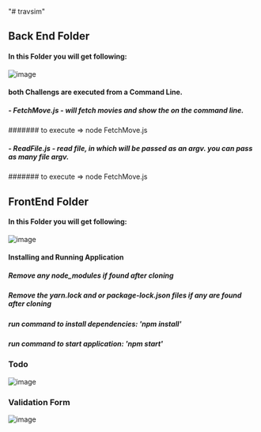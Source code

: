 "# travsim" 
## Back End Folder
#### In this Folder you will get following:
![image](https://user-images.githubusercontent.com/42379845/113402841-0274df00-93a6-11eb-85ba-61cd8912a80f.png)

#### both Challengs are executed from a Command Line.
##### - FetchMove.js - will fetch movies and show the on the command line.
####### to execute => node FetchMove.js

##### - ReadFile.js - read file, in which will be passed as an argv. you can pass as many file argv.
####### to execute => node FetchMove.js



## FrontEnd Folder
#### In this Folder you will get following:

![image](https://user-images.githubusercontent.com/42379845/113407563-d78e8900-93ad-11eb-9a1a-da9e90a46dc3.png)

#### Installing and Running Application

##### Remove any node_modules if found after cloning
##### Remove the yarn.lock and or package-lock.json files if any are found after cloning
##### run command to install dependencies: 'npm install'
##### run command to start application: 'npm start'

###  Todo
![image](https://user-images.githubusercontent.com/42379845/113409758-4241c380-93b2-11eb-8b47-08f515b73af5.png)

### Validation Form

![image](https://user-images.githubusercontent.com/42379845/113410139-00654d00-93b3-11eb-8bdc-00d70090de99.png)





